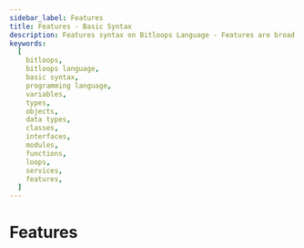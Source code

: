 ```yaml
---
sidebar_label: Features
title: Features - Basic Syntax
description: Features syntax on Bitloops Language - Features are broad groupings of application services that solve a particular use case or behavior.
keywords:
  [
    bitloops,
    bitloops language,
    basic syntax,
    programming language,
    variables,
    types,
    objects,
    data types,
    classes,
    interfaces,
    modules,
    functions,
    loops,
    services,
    features,
  ]
---
```


# Features
